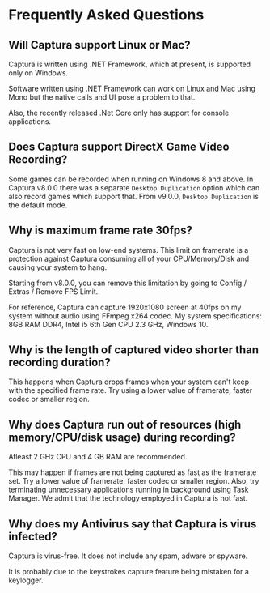 # Frequently Asked Questions

## Will Captura support Linux or Mac?
Captura is written using .NET Framework, which at present, is supported only on Windows.

Software written using .NET Framework can work on Linux and Mac using Mono but the native calls and UI pose a problem to that.

Also, the recently released .Net Core only has support for console applications.

## Does Captura support DirectX Game Video Recording?
Some games can be recorded when running on Windows 8 and above. In Captura v8.0.0 there was a separate `Desktop Duplication` option which can also record games which support that. From v9.0.0, `Desktop Duplication` is the default mode.

## Why is maximum frame rate 30fps?
Captura is not very fast on low-end systems. This limit on framerate is a protection against Captura consuming all of your CPU/Memory/Disk and causing your system to hang.

Starting from v8.0.0, you can remove this limitation by going to Config / Extras / Remove FPS Limit.

For reference, Captura can capture 1920x1080 screen at 40fps on my system without audio using FFmpeg x264 codec. My system specifications: 8GB RAM DDR4, Intel i5 6th Gen CPU 2.3 GHz, Windows 10.

## Why is the length of captured video shorter than recording duration?
This happens when Captura drops frames when your system can't keep with the specified frame rate. Try using a lower value of framerate, faster codec or smaller region.

## Why does Captura run out of resources (high memory/CPU/disk usage) during recording?
Atleast 2 GHz CPU and 4 GB RAM are recommended.

This may happen if frames are not being captured as fast as the framerate set. Try a lower value of framerate, faster codec or smaller region. Also, try terminating unnecessary applications running in background using Task Manager. We admit that the technology employed in Captura is not fast.

## Why does my Antivirus say that Captura is virus infected?
Captura is virus-free. It does not include any spam, adware or spyware.

It is probably due to the keystrokes capture feature being mistaken for a keylogger.